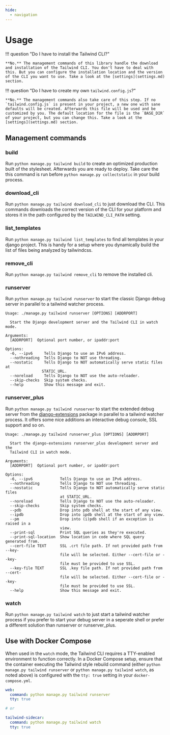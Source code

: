 ```yaml
---
hide:
  - navigation
---
```


# Usage

!!! question "Do I have to install the Tailwind CLI?"

    **No.** The management commands of this library handle the download and installation of the Tailwind CLI. You don't have to deal with this. But you can configure the installation location and the version of the CLI you want to use. Take a look at the [settings](settings.md) section.

!!! question "Do I have to create my own `tailwind.config.js`?"

    **No.** The management commands also take care of this step. If no `tailwind.config.js` is present in your project, a new one with sane defaults will be created. Afterwards this file will be used and be customized by you. The default location for the file is the `BASE_DIR` of your project, but you can change this. Take a look at the [settings](settings.md) section.

## Management commands

### build

Run `python manage.py tailwind build` to create an optimized production built of the stylesheet. Afterwards you are ready to deploy. Take care the this command is run before `python manage.py collectstatic` in your build process.

### download_cli

Run `python manage.py tailwind download_cli` to just download the CLI. This commands downloads the correct version of the CLI for your platform and stores it in the path configured by the `TAILWIND_CLI_PATH` setting.

### list_templates

Run `python manage.py tailwind list_templates` to find all templates in your django project. This is handy for a setup where you dynamically build the list of files being analyzed by tailwindcss.

### remove_cli

Run `python manage.py tailwind remove_cli` to remove the installed cli.

### runserver

Run `python manage.py tailwind runserver` to start the classic Django debug server in parallel to a tailwind watcher process.

```shell
Usage: ./manage.py tailwind runserver [OPTIONS] [ADDRPORT]

  Start the Django development server and the Tailwind CLI in watch mode.

Arguments:
  [ADDRPORT]  Optional port number, or ipaddr:port

Options:
  -6, --ipv6     Tells Django to use an IPv6 address.
  --nothreading  Tells Django to NOT use threading.
  --nostatic     Tells Django to NOT automatically serve static files at
                STATIC_URL.
  --noreload     Tells Django to NOT use the auto-reloader.
  --skip-checks  Skip system checks.
  --help         Show this message and exit.
```

### runserver_plus

Run `python manage.py tailwind runserver` to start the extended debug server from the [django-extensions](https://django-extensions.readthedocs.io/en/latest/runserver_plus.html) package in parallel to a tailwind watcher process. It offers some nice additions an interactive debug console, SSL support and so on.

```shell
Usage: ./manage.py tailwind runserver_plus [OPTIONS] [ADDRPORT]

  Start the django-extensions runserver_plus development server and the
  Tailwind CLI in watch mode.

Arguments:
  [ADDRPORT]  Optional port number, or ipaddr:port

Options:
  -6, --ipv6            Tells Django to use an IPv6 address.
  --nothreading         Tells Django to NOT use threading.
  --nostatic            Tells Django to NOT automatically serve static files
                        at STATIC_URL.
  --noreload            Tells Django to NOT use the auto-reloader.
  --skip-checks         Skip system checks.
  --pdb                 Drop into pdb shell at the start of any view.
  --ipdb                Drop into ipdb shell at the start of any view.
  --pm                  Drop into (i)pdb shell if an exception is raised in a
                        view.
  --print-sql           Print SQL queries as they're executed.
  --print-sql-location  Show location in code where SQL query generated from.
  --cert-file TEXT      SSL .crt file path. If not provided path from --key-
                        file will be selected. Either --cert-file or --key-
                        file must be provided to use SSL.
  --key-file TEXT       SSL .key file path. If not provided path from --cert-
                        file will be selected. Either --cert-file or --key-
                        file must be provided to use SSL.
  --help                Show this message and exit.
```

### watch

Run `python manage.py tailwind watch` to just start a tailwind watcher process if you prefer to start your debug server in a seperate shell or prefer a different solution than runserver or runserver_plus.

## Use with Docker Compose

When used in the `watch` mode, the Tailwind CLI requires a TTY-enabled environment to function correctly. In a Docker Compose setup, ensure that the container executing the Tailwind style rebuild command (either `python manage.py tailwind runserver` or `python manage.py tailwind watch`, as noted above) is configured with the `tty: true` setting in your `docker-compose.yml`.

```yaml
web:
  command: python manage.py tailwind runserver
  tty: true

# or

tailwind-sidecar:
  command: python manage.py tailwind watch
  tty: true
```
